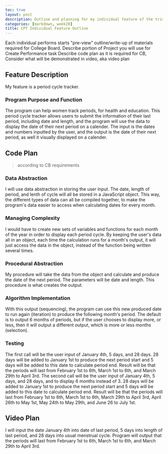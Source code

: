 ```yaml
---
toc: true
layout: post
description: Outline and planning for my individual feature of the trimester 2 CPT project, following CB requirements
categories: [markdown, week20] 
title: CPT Individual Feature Outline
---
```


Each individual performs starts "pre-view" outline/write-up of materials required for College Board. 
Describe portion of Project you will use for Create Performance task
Describe code plan as it is required for CB,
Consider what will be demonstrated in video, aka video plan

## Feature Description
My feature is a period cycle tracker.

### Program Purpose and Function 
The program can help women track periods, for health and education. This period cycle tracker allows users to submit the information of their last period, including date and length, and the program will use the data to display the date of their next period on a calender. The input is the dates and numbers inputted by the user, and the output is the date of their next period, as well it visually displayed on a calender.

## Code Plan
> according to CB requirements

### Data Abstraction
I will use data abstraction in storing the user input. The date, length of period, and lenth of cycle will all be stored in a JavaScript object. This way, the different types of data can all be compiled together, to make the program's data easier to access when calculating dates for every month. 

### Managing Complexity
I would have to create new sets of variables and functions for each month of the year in order to display each period cycle. By keeping the user's data all in an object, each time the calculation runs for a month's output, it will just access the data in the object, instead of the function being written several times. 

### Procedural Abstraction 
My procedure will take the data from the object and calculate and produce the date of the next period. The parameters will be date and length. This procedure is what creates the output.

### Algorithm Implementation
With this output (sequencing), the program can use this new produced date to run again (iteration) to produce the following month's period. The default is to output 6 months of periods, but if the user chooses to display more, or less, then it will output a different output, which is more or less months (selection).

### Testing
The first call will be the user input of January 4th, 5 days, and 28 days. 28 days will be added to January 1st to produce the next period start and 5 days will be added to this date to calculate period end. Result will be that the periods will last from February 1st to 6th, March 1st to 6th, and March 29th to April 3rd. 
The second call will be the user input of January 4th, 5 days, and 28 days, and to display 6 months instead of 3. 28 days will be added to January 1st to produce the next period start and 5 days will be added to this date to calculate period end. Result will be that the periods will last from February 1st to 6th, March 1st to 6th, March 29th to April 3rd, April 26th to May 1st, May 24th to May 29th, and June 26 to July 1st.

## Video Plan
I will input the date January 4th into date of last period, 5 days into length of last period, and 28 days into usual menstrual cycle. Program will output that the periods will last from February 1st to 6th, March 1st to 6th, and March 29th to April 3rd. 